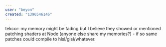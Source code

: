 ```yaml
---
user: "beyon"
created: "1396546146"
---
```


tekcor: my memory might be fading but I believe they showed or mentioned patching shaders at Node (anyone else share my memories?) - if so same patches could compile to hlsl/glsl/whatever.
